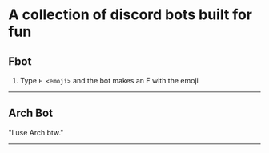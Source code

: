 # A collection of discord bots built for fun

## Fbot 
1. Type `F <emoji>` and the bot makes an F with the emoji

---
## Arch Bot
"I use Arch btw."

---
